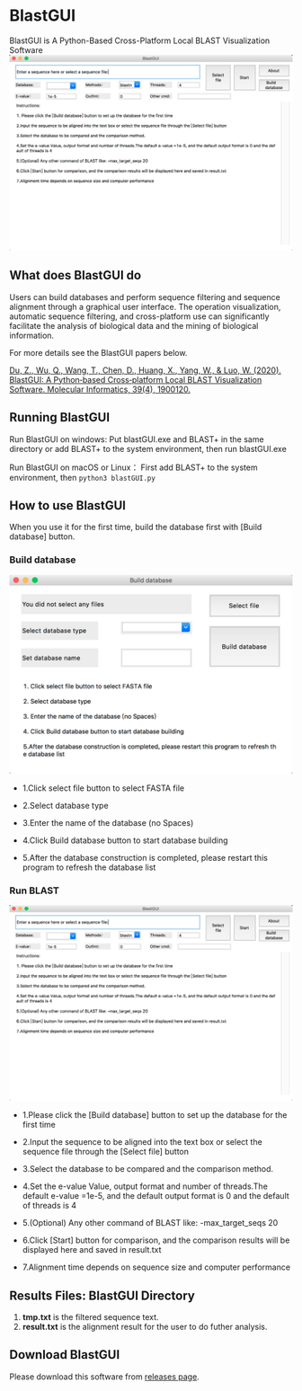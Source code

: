 # BlastGUI

BlastGUI is A Python-Based Cross-Platform Local BLAST Visualization Software
![BlastGUI main interface](picture/mainface.png)

## What does BlastGUI do
Users can build databases and perform sequence filtering and sequence alignment through a graphical user interface. 
The operation visualization, automatic sequence filtering, and cross-platform use can significantly facilitate the analysis of biological data and the mining of biological information. 

For more details see the BlastGUI papers below.

[Du, Z., Wu, Q., Wang, T., Chen, D., Huang, X., Yang, W., & Luo, W. (2020). BlastGUI: A Python‐based Cross‐platform Local BLAST Visualization Software. Molecular Informatics, 39(4), 1900120.](https://pubmed.ncbi.nlm.nih.gov/31650686/)

## Running BlastGUI
Run BlastGUI on windows:
Put blastGUI.exe and BLAST+ in the same directory or add BLAST+ to the system environment, then run blastGUI.exe

Run BlastGUI on macOS or Linux：
First add BLAST+ to the system environment, then 
`python3 blastGUI.py`

## How to use BlastGUI
When you use it for the first time, build the database first with [Build database] button.

### Build database
![Build database interface](picture/mkdbface.png)
+ 1.Click select file button to select FASTA file 
- 2.Select database type 
+ 3.Enter the name of the database (no Spaces)            
- 4.Click Build database button to start database building             
+ 5.After the database construction is completed, please restart this program to refresh the database list

### Run BLAST
![BlastGUI main interface](picture/mainface.png)
+ 1.Please click the [Build database] button to set up the database for the first time     
- 2.Input the sequence to be aligned into the text box or select the sequence file through the [Select file] button
+ 3.Select the database to be compared and the comparison method.
- 4.Set the e-value Value, output format and number of threads.The default e-value =1e-5, and the default output format is 0 and the default of threads is 4     
+ 5.(Optional) Any other command of BLAST like: -max_target_seqs 20 
- 6.Click [Start] button for comparison, and the comparison results will be displayed here and saved in result.txt
+ 7.Alignment time depends on sequence size and computer performance      
## Results Files: BlastGUI Directory
1. **tmp.txt** is the filtered sequence text.
2. **result.txt** is the alignment result for the user to do futher analysis.

## Download BlastGUI
Please download this software from [releases page](https://github.com/byemaxx/BlastGUI/releases).
